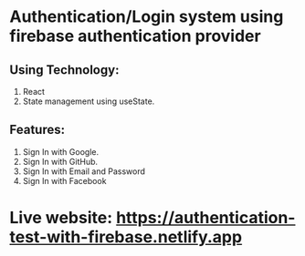 # Authentication/Login system using firebase authentication provider

## Using Technology:
1. React
2. State management using useState.

## Features:
1. Sign In with Google.
2. Sign In with GitHub.
3. Sign In with Email and Password
4. Sign In with Facebook

# Live website: https://authentication-test-with-firebase.netlify.app
